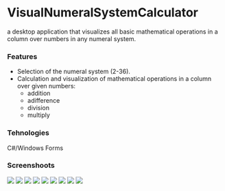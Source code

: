 # VisualNumeralSystemCalculator
a desktop application that visualizes all basic mathematical operations in a column over numbers in any numeral system.
### Features
- Selection of the numeral system (2-36).
- Calculation and visualization of mathematical operations in a column over given numbers:
  - addition
  - adifference
  - division
  - multiply
### Tehnologies
C#/Windows Forms
### Screenshoots
![](https://github.com/DaniilPanasenko/VisualNumeralSystemCalculator/raw/master/Media/screen0.png)
![](https://github.com/DaniilPanasenko/VisualNumeralSystemCalculator/raw/master/Media/screen1.png)
![](https://github.com/DaniilPanasenko/VisualNumeralSystemCalculator/raw/master/Media/screen2.png)
![](https://github.com/DaniilPanasenko/VisualNumeralSystemCalculator/raw/master/Media/screen3.png)
![](https://github.com/DaniilPanasenko/VisualNumeralSystemCalculator/raw/master/Media/screen4.png)
![](https://github.com/DaniilPanasenko/VisualNumeralSystemCalculator/raw/master/Media/screen5.png)
![](https://github.com/DaniilPanasenko/VisualNumeralSystemCalculator/raw/master/Media/screen6.png)
![](https://github.com/DaniilPanasenko/VisualNumeralSystemCalculator/raw/master/Media/screen7.png)
![](https://github.com/DaniilPanasenko/VisualNumeralSystemCalculator/raw/master/Media/screen8.png)
